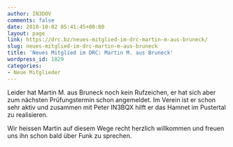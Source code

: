 ```yaml
---
author: IN3DOV
comments: false
date: 2010-10-02 05:41:45+00:00
layout: page
link: https://drc.bz/neues-mitglied-im-drc-martin-m-aus-bruneck/
slug: neues-mitglied-im-drc-martin-m-aus-bruneck
title: 'Neues Mitglied im DRC: Martin M. aus Bruneck'
wordpress_id: 1829
categories:
- Neue Mitglieder
---
```


Leider hat Martin M. aus Bruneck noch kein Rufzeichen, er hat sich aber zum nächsten Prüfungstermin schon angemeldet. Im Verein ist er schon sehr aktiv und zusammen mit Peter IN3BQX hilft er das Hamnet im Pustertal zu realisieren.

Wir heissen Martin auf diesem Wege recht herzlich willkommen und freuen uns ihn schon bald über Funk zu sprechen.
